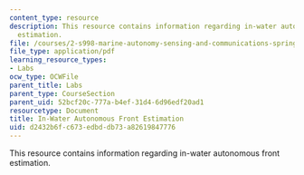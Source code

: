 ```yaml
---
content_type: resource
description: This resource contains information regarding in-water autonomous front
  estimation.
file: /courses/2-s998-marine-autonomy-sensing-and-communications-spring-2012/d2432b6fc673edbddb73a82619847776_MIT2_S998S12_Lab16.pdf
file_type: application/pdf
learning_resource_types:
- Labs
ocw_type: OCWFile
parent_title: Labs
parent_type: CourseSection
parent_uid: 52bcf20c-777a-b4ef-31d4-6d96edf20ad1
resourcetype: Document
title: In-Water Autonomous Front Estimation
uid: d2432b6f-c673-edbd-db73-a82619847776
---
```

This resource contains information regarding in-water autonomous front estimation.

